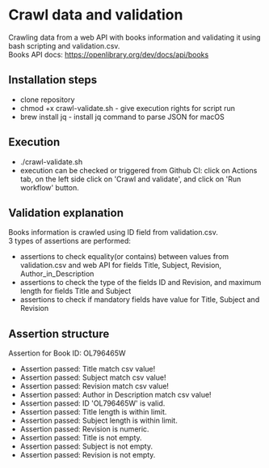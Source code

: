 # Crawl data and validation 
Crawling data from a web API with books information and validating it using bash scripting and validation.csv.<br>
Books API docs: https://openlibrary.org/dev/docs/api/books

## Installation steps  
- clone repository 
- chmod +x crawl-validate.sh - give execution rights for script run
- brew install jq - install jq command to parse JSON for macOS 

## Execution 
- ./crawl-validate.sh
- execution can be checked or triggered from Github CI: click on Actions tab, on the left side click on 'Crawl and validate', and click on 'Run workflow' button. 

## Validation explanation 
Books information is crawled using ID field from validation.csv.<br>
3 types of assertions are performed:
- assertions to check equality(or contains) between values from validation.csv and web API for fields Title, Subject, Revision, Author_in_Description
- assertions to check the type of the fields ID and Revision, and maximum length for fields Title and Subject
- assertions to check if mandatory fields have value for Title, Subject and Revision


## Assertion structure
Assertion for Book ID: OL796465W
- Assertion passed: Title match csv value!
- Assertion passed: Subject match csv value!
- Assertion passed: Revision match csv value!
- Assertion passed: Author in Description match csv value!
- Assertion passed: ID 'OL796465W' is valid.
- Assertion passed: Title length is within limit.
- Assertion passed: Subject length is within limit.
- Assertion passed: Revision is numeric.
- Assertion passed: Title is not empty.
- Assertion passed: Subject is not empty.
- Assertion passed: Revision is not empty.

